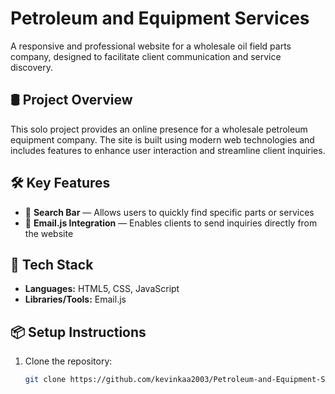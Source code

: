 # Petroleum and Equipment Services

A responsive and professional website for a wholesale oil field parts company, designed to facilitate client communication and service discovery.

## 🛢️ Project Overview

This solo project provides an online presence for a wholesale petroleum equipment company. The site is built using modern web technologies and includes features to enhance user interaction and streamline client inquiries.

## 🛠️ Key Features

- 🔎 **Search Bar** — Allows users to quickly find specific parts or services
- 📧 **Email.js Integration** — Enables clients to send inquiries directly from the website

## 🧰 Tech Stack

- **Languages:** HTML5, CSS, JavaScript
- **Libraries/Tools:** Email.js

## 📦 Setup Instructions

1. Clone the repository:
   ```bash
   git clone https://github.com/kevinkaa2003/Petroleum-and-Equipment-Services.git
